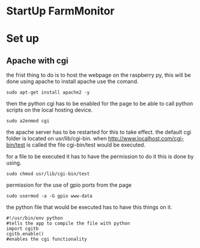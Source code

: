 # StartUp FarmMonitor

# Set up

## Apache with cgi

the frist thing to do is to host the webpage on the raspberry py, this will be done using apache to install apache use the comand.

```
sudo apt-get install apache2 -y
```

then the python cgi has to be enabled for the page to be able to call python scripts on the local hosting device.

```
sudo a2enmod cgi
```

the apache server has to be restarted for this to take effect. the default cgi folder is located on usr/lib/cgi-bin. when http://www.localhost.com/cgi-bin/test is called the file cgi-bin/test would be executed.

for a file to be executed it has to have the permission to do it this is done by using.

```
sudo chmod usr/lib/cgi-bin/test
```

permission for the use of gpio ports from the page

```
sudo usermod -a -G gpio www-data
```

the python file that would be executed has to have this things on it.

```
#!/usr/bin/env python
#tells the app to compile the file with python
import cgitb
cgitb.enable()
#enables the cgi functionality
```

